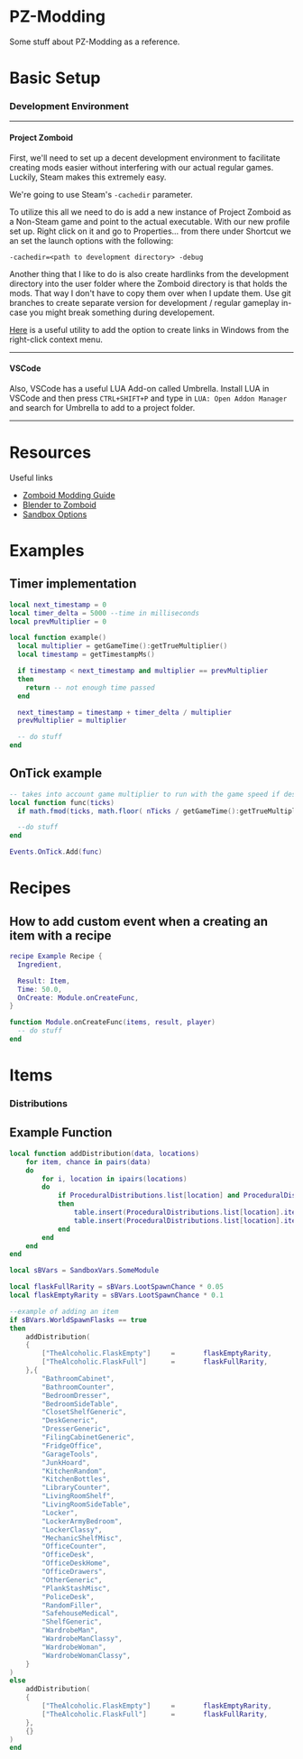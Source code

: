 # PZ-Modding
Some stuff about PZ-Modding as a reference.

# Basic Setup

### Development Environment
---
#### Project Zomboid

First, we'll need to set up a decent development environment to facilitate creating mods easier without interfering with our actual regular games.
Luckily, Steam makes this extremely easy.

We're going to use Steam's `-cachedir` parameter.

To utilize this all we need to do is add a new instance of Project Zomboid as a Non-Steam game and point to the actual executable.
With our new profile set up. Right click on it and go to Properties... from there under Shortcut we an set the launch options with the following:

```-cachedir=<path to development directory> -debug```

Another thing that I like to do is also create hardlinks from the development directory into the user folder where the Zomboid directory is that holds the mods.
That way I don't have to copy them over when I update them. Use git branches to create separate version for development / regular gameplay in-case you might break something during developement.

[Here](https://schinagl.priv.at/nt/hardlinkshellext/linkshellextension.html) is a useful utility to add the option to create links in Windows from the right-click context menu.

---
#### VSCode

Also, VSCode has a useful LUA Add-on called Umbrella.
Install LUA in VSCode and then press `CTRL+SHIFT+P` and type in `LUA: Open Addon Manager` and search for Umbrella to add to a project folder.

---
# Resources

Useful links

- [Zomboid Modding Guide](https://github.com/FWolfe/Zomboid-Modding-Guide)
- [Blender to Zomboid](https://theindiestone.com/forums/index.php?/topic/37647-the-one-stop-shop-for-3d-modeling-from-blender-to-zomboid/)
- [Sandbox Options](https://github.com/demiurgeQuantified/PZModdingGuides/blob/main/guides/SandboxOptions.md)

# Examples

Timer implementation
---
```lua
local next_timestamp = 0
local timer_delta = 5000 --time in milliseconds
local prevMultiplier = 0

local function example()
  local multiplier = getGameTime():getTrueMultiplier()
  local timestamp = getTimestampMs()

  if timestamp < next_timestamp and multiplier == prevMultiplier
  then
    return -- not enough time passed
  end

  next_timestamp = timestamp + timer_delta / multiplier
  prevMultiplier = multiplier

  -- do stuff
end
```

OnTick example
---
```lua
-- takes into account game multiplier to run with the game speed if desired
local function func(ticks)
  if math.fmod(ticks, math.floor( nTicks / getGameTime():getTrueMultipler() )) ~= 0 then return end

  --do stuff
end

Events.OnTick.Add(func)
```

# Recipes

How to add custom event when a creating an item with a recipe
---
```lua
recipe Example Recipe {
  Ingredient,

  Result: Item,
  Time: 50.0,
  OnCreate: Module.onCreateFunc,
}

function Module.onCreateFunc(items, result, player)
  -- do stuff
end
```
# Items

### Distributions

Example Function
---
```lua
local function addDistribution(data, locations)   
    for item, chance in pairs(data)
	do
		for i, location in ipairs(locations)
		do
			if ProceduralDistributions.list[location] and ProceduralDistributions.list[location].items
			then
				table.insert(ProceduralDistributions.list[location].items, item);
				table.insert(ProceduralDistributions.list[location].items, chance);
			end
		end
	end
end

local sBVars = SandboxVars.SomeModule

local flaskFullRarity = sBVars.LootSpawnChance * 0.05
local flaskEmptyRarity = sBVars.LootSpawnChance * 0.1

--example of adding an item
if sBVars.WorldSpawnFlasks == true
then
    addDistribution(
    {
        ["TheAlcoholic.FlaskEmpty"]     =       flaskEmptyRarity,
        ["TheAlcoholic.FlaskFull"]      =       flaskFullRarity,
    },{
        "BathroomCabinet",
        "BathroomCounter",
        "BedroomDresser",
        "BedroomSideTable",
        "ClosetShelfGeneric",
        "DeskGeneric",
        "DresserGeneric",
        "FilingCabinetGeneric",
        "FridgeOffice",
        "GarageTools",
        "JunkHoard",
        "KitchenRandom",
        "KitchenBottles",
        "LibraryCounter",
        "LivingRoomShelf",
        "LivingRoomSideTable",
        "Locker",
        "LockerArmyBedroom",
        "LockerClassy",
        "MechanicShelfMisc",
        "OfficeCounter",
        "OfficeDesk",
        "OfficeDeskHome",
        "OfficeDrawers",
        "OtherGeneric",
        "PlankStashMisc",
        "PoliceDesk",
        "RandomFiller",
        "SafehouseMedical",
        "ShelfGeneric",
        "WardrobeMan",
        "WardrobeManClassy",
        "WardrobeWoman",
        "WardrobeWomanClassy",
    }
)
else
    addDistribution(
    {
        ["TheAlcoholic.FlaskEmpty"]     =       flaskEmptyRarity,
        ["TheAlcoholic.FlaskFull"]      =       flaskFullRarity,
    },
    {}
)
end
```
